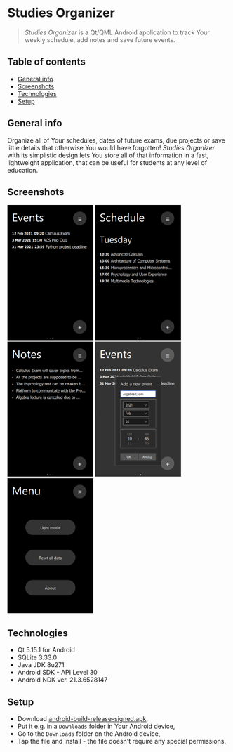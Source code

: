 # Studies Organizer
> *Studies Organizer* is a Qt/QML Android application to track Your weekly schedule, add notes and save future events.

## Table of contents
* [General info](#general-info)
* [Screenshots](#screenshots)
* [Technologies](#technologies)
* [Setup](#setup)

## General info
Organize all of Your schedules, dates of future exams, due projects or save little details that otherwise You would have forgotten! *Studies Organizer* with its simplistic design lets You store all of that information in a fast, lightweight application, that can be useful for students at any level of education.

## Screenshots
<p>
	<img src="./screenshots/eventsScreenshot.png" width="196" height="308"/>
	<img src="./screenshots/tuesdayScreenshot.png" width="196" height="308"/>
	<img src="./screenshots/notesScreenshot.png" width="196" height="308"/>
	<img src="./screenshots/addEventScreenshot.png" width="196" height="308"/>
	<img src="./screenshots/menuScreenshot.png" width="196" height="308"/>
</p>

## Technologies
* Qt 5.15.1 for Android
* SQLite 3.33.0
* Java JDK 8u271
* Android SDK - API Level 30
* Android NDK ver. 21.3.6528147

## Setup
* Download [android-build-release-signed.apk](https://github.com/sweakpl/studies-organizer-app/releases),
* Put it e.g. in a `Downloads` folder in Your Android device,
* Go to the `Downloads` folder on the Android device,
* Tap the file and install - the file doesn't require any special permissions.